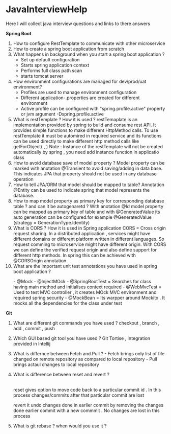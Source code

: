 # JavaInterviewHelp

Here I will collect java interview questions and links to there answers

**Spring Boot**
1. How to configure RestTemplate to communicate with other microservice
2. How to create a spring boot application from scratch
3. What happens in background when you start a spring boot application ? 
    - Set up default configuration
    - Starts spring application context
    - Performs full class path scan
    - starts tomcat server
4. How environment configurations are managed for dev/prod/uat environment?
    - Profiles are used to manage environment configuration
    - Different application-<env>.properties are created for different environment
    - Active profile can be configured with "spring.profile.active" property or jvm argument -Dspring.profile.active
5. What is restTemplate ? How it is used ?
    restTemaplate is an implementation provided by spring to build and consume rest API. It provides simple functions to make different HttpMethod calls.
    To use restTemplate it must be automired in required service and its functions can be used directly to make different http method calls like getForObject(<id> , <type>)
    Note : Instance of the restTemplate will not be created automatically by spring , you need add instance function in applicatio class
6. How to avoid database save of model property ?
    Model property can be marked with anotation @Transient to avoid saving/adding in data base. This indicates JPA that property should not be used in any database operation
7. How to tell JPA/ORM that model should be mapped to table?
    Annotation @Entity can be used to indicate spring that model represents the database. 
8. How to map model property as primary key for corresponding database table ? and can it be autogenaretd ?
    With anotation @Id model property can be mapped as primary key of table and with @GeneratedValue its auto generation can be configured.for example
    @GeneratedValue (strategy = GenerationType.Identity)
9. What is CORS ? How it is used in Spring application
    CORS = Cross origin request sharing. In a distributed application  , services might have different domains or different platform written in different languages.
    So request comming to microservice might have different origin. With CORS we can define the verified request origin and also define support for different http methods.
    In spring this can be achieved with @CORSOrigin annotation
10. What are the important unit test annotations you have used in spring boot application ?
    <p>
       - @Mock 
       - @InjectMOck
       - @SpringBootTest = Searches for class having main method and initialises context required
       - @WebMvcTest = Used to test MVC controller , it creates MOck MVC environment and required spring security 
       - @MockBean = Its warpper around Mockito . It mocks all the dependencies for the class under test
        
 **Git**
        
 1. What are different git commands you have used ?
        checkout , branch , add , commit , push
 2. Which GUI based git tool you have used ? 
        Git Tortise , Integration provided in Intellij
 3. What is differnce between Fetch and Pull ? 
        - Fetch brings only list of file changed on remote repository as compared to local repository
        - Pull brings actaul changes to local repository
       
 4. What is difference between reset and revert ?
        <p>   
        reset gives option to move code back to a particular commit id . In this process changes/commits after that particular commit are lost
        <p>
        revert it undo changes done in earlier commit by removing the changes done earlier commit with a new commmit . No changes are lost in this process
 5. What is git rebase ? when would you use it ? 
        
    
